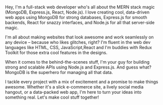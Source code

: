 Hey, I'm a full-stack web developer who's all about the MERN stack magic (MongoDB, Express.js, React, Node.js). I love creating cool, data-driven web apps using MongoDB for strong databases, Express.js for smooth backends, React for snazzy interfaces, and Node.js for all that server-side magic.

I'm all about making websites that look awesome and work seamlessly on any device – because who likes glitches, right? I'm fluent in the web dev languages like HTML, CSS, JavaScript,React and I'm buddies with Redux Toolkit for those extra cool features in the designs.

When it comes to the behind-the-scenes stuff, I'm your guy for building strong and scalable APIs using Node.js and Express.js. And guess what? MongoDB is the superhero for managing all that data.

I tackle every project with a mix of excitement and a promise to make things awesome. Whether it's a slick e-commerce site, a lively social media hangout, or a data-packed web app, I'm here to turn your ideas into something real. Let's make cool stuff together!
